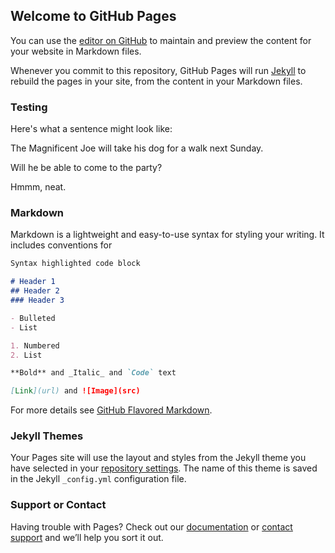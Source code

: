 ## Welcome to GitHub Pages

You can use the [editor on GitHub](https://github.com/foodwaterwifi/foodwaterwifi.github.io/edit/master/README.md) to maintain and preview the content for your website in Markdown files.

Whenever you commit to this repository, GitHub Pages will run [Jekyll](https://jekyllrb.com/) to rebuild the pages in your site, from the content in your Markdown files.

### Testing

Here's what a sentence might look like:

>
<span class="clause">
    <span class="subj">The Magnificent Joe</span>
    <span class="aux-verb">will</span>
    <span class="verb">take</span>
    <span class="obj">his dog</span>
    <span class="prep"><span>for</span> a walk</span>
    <span>next Sunday</span>.
</span>

>
<span class="clause">
    <span class="aux">Will</span>
    <span class="subj">he</span>
    <span class="verb">be</span>
    <span class="compl">able</span>
    <span class="verb">to come</span>
    <span class="prep"><span>to</span> the party</span>?
</span>

Hmmm, neat.

### Markdown

Markdown is a lightweight and easy-to-use syntax for styling your writing. It includes conventions for

```markdown
Syntax highlighted code block

# Header 1
## Header 2
### Header 3

- Bulleted
- List

1. Numbered
2. List

**Bold** and _Italic_ and `Code` text

[Link](url) and ![Image](src)
```

For more details see [GitHub Flavored Markdown](https://guides.github.com/features/mastering-markdown/).

### Jekyll Themes

Your Pages site will use the layout and styles from the Jekyll theme you have selected in your [repository settings](https://github.com/foodwaterwifi/foodwaterwifi.github.io/settings). The name of this theme is saved in the Jekyll `_config.yml` configuration file.

### Support or Contact

Having trouble with Pages? Check out our [documentation](https://help.github.com/categories/github-pages-basics/) or [contact support](https://github.com/contact) and we’ll help you sort it out.
